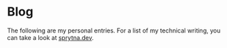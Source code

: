 # Blog

The following are my personal entries. For a list of my technical writing, you can take a look at [sprytna.dev](https://sprytna.dev).
